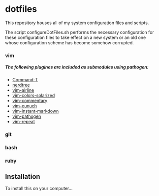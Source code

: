 # dotfiles

This repository houses all of my system configuration files and scripts.


The script configureDotFiles.sh performs the necessary configuration for these
configuration files to take effect on a new system or an old one whose
configuration scheme has become somehow corrupted.

### vim

##### The following plugines are included as submodules using pathogen:
- [Command-T](https://github.com/wincent/Command-T)
- [nerdtree](https://github.com/scrooloose/nerdtree)
- [vim-airline](https://github.com/bling/vim-airline)
- [vim-colors-solarized](https://github.com/altercation/vim-colors-solarized)
- [vim-commentary](https://github.com/tpope/vim-commentary)
- [vim-eunuch](https://github.com/tpope/vim-eunuch)
- [vim-instant-markdown](https://github.com/suan/vim-instant-markdown)
- [vim-pathogen](https://github.com/tpope/vim-pathogen)
- [vim-repeat](https://github.com/tpope/vim-repeat)

### git

### bash

### ruby

## Installation

To install this on your computer...
